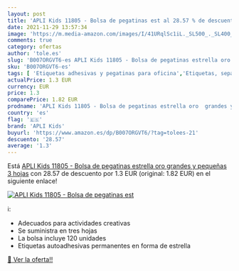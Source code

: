 ```yaml
---
layout: post
title: 'APLI Kids 11805 - Bolsa de pegatinas est al 28.57 % de descuento'
date: 2021-11-29 13:57:34
image: 'https://m.media-amazon.com/images/I/41URqlSc1iL._SL500_._SL400_.jpg'
comments: true
category: ofertas
author: 'tole.es'
slug: 'B007ORGVT6-es APLI Kids 11805 - Bolsa de pegatinas estrella oro grandes...'
sku: 'B007ORGVT6-es'
tags: [ 'Etiquetas adhesivas y pegatinas para oficina','Etiquetas, separadores y sellos','Material de oficina','Oficina y papelería','Pegatinas para oficina','apli','apli kids', ]
actualPrice: 1.3 EUR
currency: EUR
price: 1.3
comparePrice: 1.82 EUR
prodname: 'APLI Kids 11805 - Bolsa de pegatinas estrella oro  grandes y pequeñas 3 hojas'
country: 'es'
flag: '🇪🇸'
brand: 'APLI Kids'
buyurl: 'https://www.amazon.es/dp/B007ORGVT6/?tag=tolees-21'
descuento: '28.57'
average: '1.3'
---
```


Está [APLI Kids 11805 - Bolsa de pegatinas estrella oro  grandes y pequeñas 3 hojas](https://www.amazon.es/dp/B007ORGVT6/?tag=tolees-21) con 28.57 de descuento por 1.3 EUR (original: 1.82 EUR) en el siguiente enlace!

[![APLI Kids 11805 - Bolsa de pegatinas est](https://m.media-amazon.com/images/I/41URqlSc1iL._SL500_._SL400_.jpg)](https://www.amazon.es/dp/B007ORGVT6/?tag=tolees-21)

ℹ️:

- Adecuados para actividades creativas
- Se suministra en tres hojas
- La bolsa incluye 120 unidades
- Etiquetas autoadhesivas permanentes en forma de estrella

[🛒 Ver la oferta!!](https://www.amazon.es/dp/B007ORGVT6/?tag=tolees-21)
